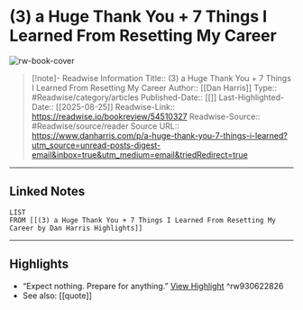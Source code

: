 # (3) a Huge Thank You + 7 Things I Learned From Resetting My Career

![rw-book-cover](https://readwise-assets.s3.amazonaws.com/media/uploaded_book_covers/profile_174804/https3A2F2Fsubstack-post-media.s3.amazonaws.com2Fpublic2Fimages2F0cbd680c-c1d3-48e5-93ba-3c95294f1821_2880x1800.jpeg)
<br>
>[!note]- Readwise Information
>Title:: (3) a Huge Thank You + 7 Things I Learned From Resetting My Career
>Author:: [[Dan Harris]]
>Type:: #Readwise/category/articles
>Published-Date:: [[]]
>Last-Highlighted-Date:: [[2025-08-25]]
>Readwise-Link:: https://readwise.io/bookreview/54510327
>Readwise-Source:: #Readwise/source/reader
>Source URL:: https://www.danharris.com/p/a-huge-thank-you-7-things-i-learned?utm_source=unread-posts-digest-email&inbox=true&utm_medium=email&triedRedirect=true
--- 

## Linked Notes
```dataview
LIST
FROM [[(3) a Huge Thank You + 7 Things I Learned From Resetting My Career by Dan Harris Highlights]]
```

---

## Highlights
- “Expect nothing. Prepare for anything.” [View Highlight](https://readwise.io/open/930622826) ^rw930622826 
- See also: [[quote]] 
